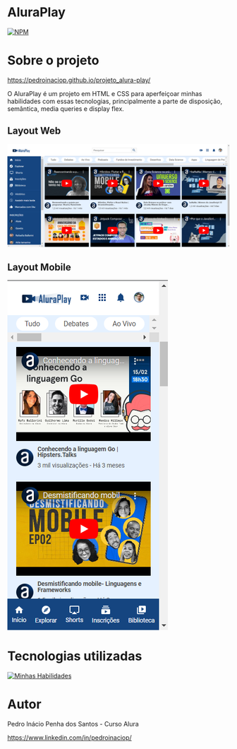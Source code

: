 # AluraPlay

[![NPM](https://img.shields.io/npm/l/react)](https://github.com/pedroinaciop/AluraPlay/blob/main/LICENSE) 

# Sobre o projeto

https://pedroinaciop.github.io/projeto_alura-play/

O AluraPlay é um projeto em HTML e CSS para aperfeiçoar minhas habilidades com essas tecnologias, principalmente a parte de disposição, semântica, media queries e display flex.

## Layout Web

![Web 1](https://github.com/pedroinaciop/AluraPlay/blob/main/img/alura-play-web.png)

## Layout Mobile

![Mobile 1](https://github.com/pedroinaciop/AluraPlay/blob/main/img/alura-play-mobile.png)

# Tecnologias utilizadas
[![Minhas Habilidades](https://skillicons.dev/icons?i=html,css)](https://skillicons.dev)

# Autor

Pedro Inácio Penha dos Santos - Curso Alura

https://www.linkedin.com/in/pedroinaciop/
